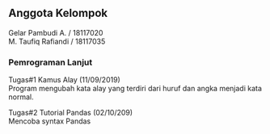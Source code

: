 ## Anggota Kelompok
Gelar Pambudi A. / 18117020 </br>
M. Taufiq Rafiandi / 18117035




### Pemrograman Lanjut 
Tugas#1 Kamus Alay (11/09/2019) </br>
  Program mengubah kata alay yang terdiri dari huruf dan angka menjadi kata normal. </br>

Tugas#2 Tutorial Pandas (02/10/209) </br>
  Mencoba syntax Pandas


